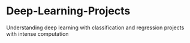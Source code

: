 # Deep-Learning-Projects
Understanding deep learning with classification and regression projects with intense computation
